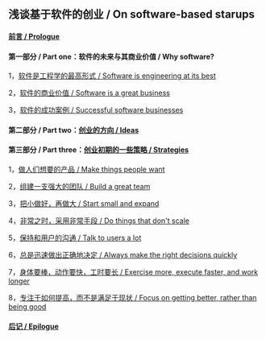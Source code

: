 ## 浅谈基于软件的创业 / On software-based starups

#### [前言 / Prologue](https://github.com/linyingkui/startup/tree/master/intro/README.md)

#### 第一部分 / Part one：软件的未来与其商业价值 / Why software?

1，[软件是工程学的最高形式 / Software is engineering at its best](https://github.com/linyingkui/startup/tree/master/one/future/README.md)

2，[软件的商业价值 / Software is a great business](https://github.com/linyingkui/startup/tree/master/one/business/README.md)

3，[软件的成功案例 / Successful software businesses](https://github.com/linyingkui/startup/tree/master/one/success/README.md)

#### 第二部分 / Part two：[创业的方向 / Ideas](https://github.com/linyingkui/startup/tree/master/two/README.md)

#### 第三部分 / Part three：[创业初期的一些策略 / Strategies](https://github.com/linyingkui/startup/tree/master/three/README.md)

1，[做人们想要的产品 / Make things people want](https://github.com/linyingkui/startup/tree/master/three/market-fit/README.md)

2，[组建一支强大的团队 / Build a great team](https://github.com/linyingkui/startup/tree/master/three/team/README.md)

3，[把小做好，再做大 / Start small and expand](https://github.com/linyingkui/startup/tree/master/three/start-small/README.md)

4，[非常之时，采用非常手段 / Do things that don't scale](https://github.com/linyingkui/startup/tree/master/three/not-scale/README.md)

5，[保持和用户的沟通 / Talk to users a lot](https://github.com/linyingkui/startup/tree/master/three/users/README.md)

6，[总是迅速做出正确地决定 / Always make the right decisions quickly](https://github.com/linyingkui/startup/tree/master/three/decisions/README.md)

7，[身体要棒，动作要快，工时要长 / Exercise more, execute faster, and work longer](https://github.com/linyingkui/startup/tree/master/three/quick/README.md)

8，[专注于如何提高，而不是满足于现状 / Focus on getting better, rather than being good](https://github.com/linyingkui/startup/tree/master/three/not-fail/README.md)

#### [后记 / Epilogue](https://github.com/linyingkui/startup/tree/master/finale/README.md)
